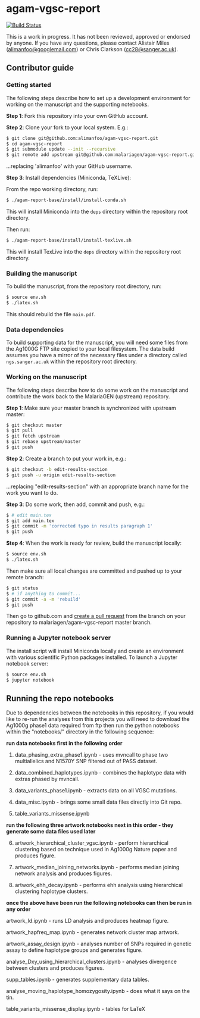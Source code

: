 # agam-vgsc-report

[![Build Status](https://travis-ci.org/malariagen/agam-vgsc-report.svg?branch=master)](https://travis-ci.org/malariagen/agam-vgsc-report)

This is a work in progress. It has not been reviewed, approved or endorsed by anyone. If you have 
any questions, please contact Alistair Miles (alimanfoo@googlemail.com) or Chris Clarkson (cc28@sanger.ac.uk).

## Contributor guide

### Getting started

The following steps describe how to set up a development environment for working on the manuscript 
and the supporting notebooks.

**Step 1**: Fork this repository into your own GitHub account.

**Step 2**: Clone your fork to your local system. E.g.:

```bash
$ git clone git@github.com:alimanfoo/agam-vgsc-report.git
$ cd agam-vgsc-report
$ git submodule update --init --recursive
$ git remote add upstream git@github.com:malariagen/agam-vgsc-report.git
```

...replacing 'alimanfoo' with your GitHub username.

**Step 3**: Install dependencies (Miniconda, TeXLive):

From the repo working directory, run:

```bash
$ ./agam-report-base/install/install-conda.sh
```

This will install Miniconda into the ``deps`` directory within the repository
root directory.

Then run:

```bash
$ ./agam-report-base/install/install-texlive.sh
```

This will install TexLive into the ``deps`` directory within the repository
root directory.

### Building the manuscript

To build the manuscript, from the repository root directory, run:

```bash
$ source env.sh
$ ./latex.sh
```

This should rebuild the file ``main.pdf``.

### Data dependencies

To build supporting data for the manuscript, you will need some files from the Ag1000G FTP site
copied to your local filesystem. The data build assumes you have a mirror of the necessary files
under a directory called ``ngs.sanger.ac.uk`` within the repository root directory.

### Working on the manuscript

The following steps describe how to do some work on the manuscript and contribute the work back to
the MalariaGEN (upstream) repository.

**Step 1**: Make sure your master branch is synchronized with upstream master:

```bash
$ git checkout master
$ git pull
$ git fetch upstream
$ git rebase upstream/master
$ git push
```

**Step 2**: Create a branch to put your work in, e.g.:

```bash
$ git checkout -b edit-results-section
$ git push -u origin edit-results-section
```

...replacing "edit-results-section" with an appropriate branch name
for the work you want to do.

**Step 3**: Do some work, then add, commit and push, e.g.:

```bash
$ # edit main.tex
$ git add main.tex
$ git commit -m 'corrected typo in results paragraph 1'
$ git push
```

**Step 4**: When the work is ready for review, build the manuscript
locally:

```bash
$ source env.sh
$ ./latex.sh
```

Then make sure all local changes are committed and pushed up to 
your remote branch:

```bash
$ git status
$ # if anything to commit...
$ git commit -a -m 'rebuild'
$ git push
```

Then go to github.com and [create a pull request](https://github.com/malariagen/agam-vgsc-report/compare) 
from the branch on your repository to malariagen/agam-vgsc-report master branch.

### Running a Jupyter notebook server

The install script will install Miniconda locally and create an
environment with various scientific Python packages installed. To launch 
a Jupyter notebook server:

```bash
$ source env.sh
$ jupyter notebook
```




## Running the repo notebooks

Due to dependencies between the notebooks in this repository, if you would 
like to re-run the analyses from this projects you will need to download 
the Ag1000g phase1 data required from ftp then run the python notebooks 
within the "notebooks/" directory in the following sequence:


**run data notebooks first in the following order**

1. data_phasing_extra_phase1.ipynb - uses mvncall to phase two multiallelics 
and N1570Y SNP filtered out of PASS dataset.

2. data_combined_haplotypes.ipynb - combines the haplotype data with extras 
phased by mvncall.
 
3. data_variants_phase1.ipynb - extracts data on all VGSC mutations.

4. data_misc.ipynb - brings some small data files directly into Git repo.

5. table_variants_missense.ipynb


**run the following three artwork notebooks next in this order - they generate some data files used later**

6. artwork_hierarchical_cluster_vgsc.ipynb - perform hierarchical clustering 
based on technique used in Ag1000g Nature paper and produces figure.

7. artwork_median_joining_networks.ipynb - performs median joining network 
analysis and produces figures.

8. artwork_ehh_decay.ipynb - performs ehh analysis using hierarchical 
clustering haplotype clusters.


**once the above have been run the following notebooks can then be run in any order**

artwork_ld.ipynb - runs LD analysis and produces heatmap figure.

artwork_hapfreq_map.ipynb - generates network cluster map artwork.

artwork_assay_design.ipynb -  analyses number of SNPs required in genetic assay 
to define haplotype groups and generates figure.

analyse_Dxy_using_hierarchical_clusters.ipynb - analyses divergence between 
clusters and produces figures.

supp_tables.ipynb - generates supplementary data tables.

analyse_moving_haplotype_homozygosity.ipynb - does what it says on the tin.

table_variants_missense_display.ipynb - tables for LaTeX